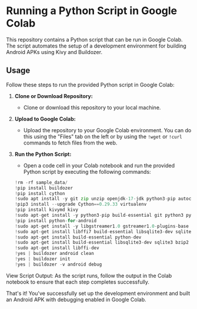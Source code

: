 # Running a Python Script in Google Colab

This repository contains a Python script that can be run in Google Colab. The script automates the setup of a development environment for building Android APKs using Kivy and Buildozer.

## Usage

Follow these steps to run the provided Python script in Google Colab:

1. **Clone or Download Repository:**
   - Clone or download this repository to your local machine.

2. **Upload to Google Colab:**
   - Upload the repository to your Google Colab environment. You can do this using the "Files" tab on the left or by using the `!wget` or `!curl` commands to fetch files from the web.

3. **Run the Python Script:**
   - Open a code cell in your Colab notebook and run the provided Python script by executing the following commands:

   ```python
   !rm -rf sample_data/
   !pip install buildozer
   !pip install cython
   !sudo apt install -y git zip unzip openjdk-17-jdk python3-pip autoconf libtool pkg-config zlib1g-dev libncurses5-dev libncursesw5-dev libtinfo5 cmake libffi-dev libssl-dev
   !pip3 install --upgrade Cython==0.29.33 virtualenv
   !pip install kivymd kivy
   !sudo apt-get install -y python3-pip build-essential git python3 python3-dev ffmpeg libsdl2-dev libsdl2-image-dev libsdl2-mixer-dev libsdl2-ttf-dev libportmidi-dev libswscale-dev libavformat-dev libavcodec-dev zlib1g-dev
   !pip install python-for-android
   !sudo apt-get install -y libgstreamer1.0 gstreamer1.0-plugins-base gstreamer1.0-plugins-good
   !sudo apt-get install libffi7 build-essential libsqlite3-dev sqlite3 bzip2 libbz2-dev zlib1g-dev libssl-dev openssl libgdbm-dev libgdbm-compat-dev liblzma-dev libreadline-dev libncursesw5-dev libffi-dev uuid-dev
   !sudo apt-get install build-essential python-dev
   !sudo apt-get install build-essential libsqlite3-dev sqlite3 bzip2 libbz2-dev zlib1g-dev libssl-dev openssl libgdbm-dev libgdbm-compat-dev liblzma-dev libreadline-dev libncursesw5-dev libffi-dev uuid-dev libffi7
   !sudo apt-get install libffi-dev
   !yes | buildozer android clean
   !yes | buildozer init
   !yes | buildozer -v android debug


View Script Output:
As the script runs, follow the output in the Colab notebook to ensure that each step completes successfully.


That's it! You've successfully set up the development environment and built an Android APK with debugging enabled in Google Colab.
